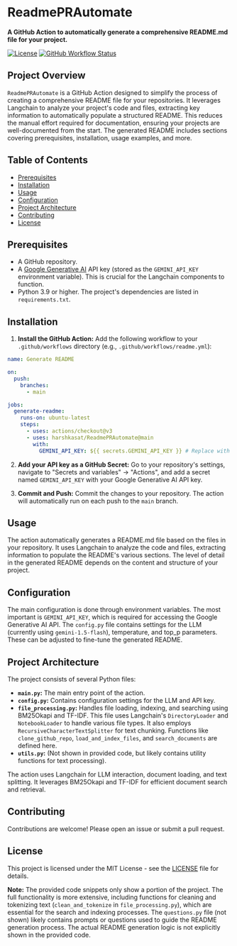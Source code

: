 # ReadmePRAutomate

**A GitHub Action to automatically generate a comprehensive README.md file for your project.**

[![License](https://img.shields.io/badge/License-MIT-blue.svg)](https://opensource.org/licenses/MIT)
[![GitHub Workflow Status](https://github.com/harshkasat/ReadmePRAutomate/actions/workflows/main.yml/badge.svg)](https://github.com/harshkasat/ReadmePRAutomate/actions/workflows/main.yml)


## Project Overview

`ReadmePRAutomate` is a GitHub Action designed to simplify the process of creating a comprehensive README file for your repositories.  It leverages Langchain to analyze your project's code and files, extracting key information to automatically populate a structured README.  This reduces the manual effort required for documentation, ensuring your projects are well-documented from the start.  The generated README includes sections covering prerequisites, installation, usage examples, and more.


## Table of Contents

* [Prerequisites](#prerequisites)
* [Installation](#installation)
* [Usage](#usage)
* [Configuration](#configuration)
* [Project Architecture](#project-architecture)
* [Contributing](#contributing)
* [License](#license)


## Prerequisites

* A GitHub repository.
* A [Google Generative AI](https://generativeai.google/) API key (stored as the `GEMINI_API_KEY` environment variable).  This is crucial for the Langchain components to function.
* Python 3.9 or higher.  The project's dependencies are listed in `requirements.txt`.


## Installation

1.  **Install the GitHub Action:** Add the following workflow to your `.github/workflows` directory (e.g., `.github/workflows/readme.yml`):

```yaml
name: Generate README

on:
  push:
    branches:
      - main

jobs:
  generate-readme:
    runs-on: ubuntu-latest
    steps:
      - uses: actions/checkout@v3
      - uses: harshkasat/ReadmePRAutomate@main
        with:
          GEMINI_API_KEY: ${{ secrets.GEMINI_API_KEY }} # Replace with your secret
```

2.  **Add your API key as a GitHub Secret:**  Go to your repository's settings, navigate to "Secrets and variables" -> "Actions", and add a secret named `GEMINI_API_KEY` with your Google Generative AI API key.

3.  **Commit and Push:** Commit the changes to your repository. The action will automatically run on each push to the `main` branch.


## Usage

The action automatically generates a README.md file based on the files in your repository.  It uses Langchain to analyze the code and files, extracting information to populate the README's various sections.  The level of detail in the generated README depends on the content and structure of your project.


## Configuration

The main configuration is done through environment variables.  The most important is `GEMINI_API_KEY`, which is required for accessing the Google Generative AI API.  The `config.py` file contains settings for the LLM (currently using `gemini-1.5-flash`), temperature, and top_p parameters.  These can be adjusted to fine-tune the generated README.


## Project Architecture

The project consists of several Python files:

*   **`main.py`:** The main entry point of the action.
*   **`config.py`:** Contains configuration settings for the LLM and API key.
*   **`file_processing.py`:** Handles file loading, indexing, and searching using BM25Okapi and TF-IDF.  This file uses Langchain's `DirectoryLoader` and `NotebookLoader` to handle various file types.  It also employs `RecursiveCharacterTextSplitter` for text chunking.  Functions like `clone_github_repo`, `load_and_index_files`, and `search_documents` are defined here.
*   **`utils.py`:** (Not shown in provided code, but likely contains utility functions for text processing).


The action uses Langchain for LLM interaction, document loading, and text splitting.  It leverages BM25Okapi and TF-IDF for efficient document search and retrieval.


## Contributing

Contributions are welcome! Please open an issue or submit a pull request.


## License

This project is licensed under the MIT License - see the [LICENSE](LICENSE) file for details.


**Note:**  The provided code snippets only show a portion of the project. The full functionality is more extensive, including functions for cleaning and tokenizing text (`clean_and_tokenize` in `file_processing.py`), which are essential for the search and indexing processes.  The `questions.py` file (not shown) likely contains prompts or questions used to guide the README generation process.  The actual README generation logic is not explicitly shown in the provided code.
